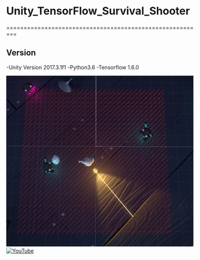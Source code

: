 # Unity_TensorFlow_Survival_Shooter
=========================================================
## Version
-Unity Version 2017.3.1f1
-Python3.6
-Tensorflow 1.6.0

![Iagem1](./Image/Image1.png)
[![YouTube](http://img.youtube.com/vi/Dg6k8A0EFG0/0.jpg)](https://youtu.be/Dg6k8A0EFG0)
